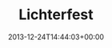 ---
retweeted: false
source: <a href="http://flickr.com/services/twitter/" rel="nofollow">Flickr</a>
entities:
  hashtags: []
  symbols: []
  user_mentions: []
  urls:
  - url: http://t.co/TB6cMFqXm0
    expanded_url: http://flic.kr/p/iz2BFD
    display_url: flic.kr/p/iz2BFD
    indices:
    - '13'
    - '35'
display_text_range:
- '0'
- '35'
favorite_count: '0'
id_str: '415493074220228608'
truncated: false
retweet_count: '0'
id: '415493074220228608'
possibly_sensitive: false
created_at: Tue Dec 24 14:44:03 +0000 2013
favorited: false
full_text: Lichterfest
lang: de
quote_url: http://flic.kr/p/iz2BFD
tags:
- pesos:twitter
date: '2013-12-24T14:44:03+00:00'
src: https://twitter.com/bascht/status/415493074220228608
original_url: https://twitter.com/bascht/status/415493074220228608
type: twitter_tweet
text: Lichterfest
title: Lichterfest

---